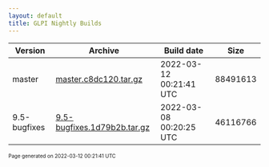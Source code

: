 ```yaml
---
layout: default
title: GLPI Nightly Builds
---
```


Version|Archive|Build date|Size
---|---|---|---
master|[master.c8dc120.tar.gz](master.c8dc120.tar.gz)|2022-03-12 00:21:41 UTC|88491613
9.5-bugfixes|[9.5-bugfixes.1d79b2b.tar.gz](9.5-bugfixes.1d79b2b.tar.gz)|2022-03-08 00:20:25 UTC|46116766

<font size="1">Page generated on 2022-03-12 00:21:41 UTC</font>
